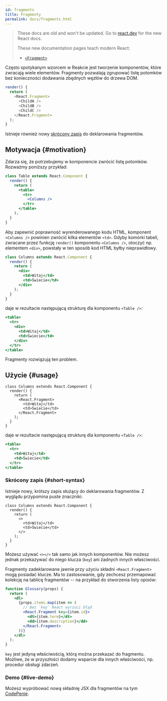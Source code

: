 ```yaml
---
id: fragments
title: Fragmenty
permalink: docs/fragments.html
---
```


<div class="scary">

> These docs are old and won't be updated. Go to [react.dev](https://react.dev/) for the new React docs.
> 
> These new documentation pages teach modern React:
>
> - [`<Fragment>`](https://react.dev/reference/react/Fragment)

</div>

Często spotykanym wzorcem w Reakcie jest tworzenie komponentów, które zwracają wiele elementów. Fragmenty pozwalają zgrupować listę potomków bez konieczności dodawania zbędnych węzłów do drzewa DOM.

```js
render() {
  return (
    <React.Fragment>
      <ChildA />
      <ChildB />
      <ChildC />
    </React.Fragment>
  );
}
```

Istnieje również nowy [skrócony zapis](#short-syntax) do deklarowania fragmentów.

## Motywacja {#motivation}

Zdarza się, że potrzebujemy w komponencie zwrócić listę potomków. Rozważmy poniższy przykład:

```jsx
class Table extends React.Component {
  render() {
    return (
      <table>
        <tr>
          <Columns />
        </tr>
      </table>
    );
  }
}
```

Aby zapewnić poprawność wyrenderowanego kodu HTML, komponent `<Columns />` powinien zwrócić kilka elementów `<td>`. Gdyby komórki tabeli, zwracane przez funkcję `render()` komponentu `<Columns />`, otoczyć np. elementem `<div>`, powstały w ten sposób kod HTML byłby nieprawidłowy.

```jsx
class Columns extends React.Component {
  render() {
    return (
      <div>
        <td>Witaj</td>
        <td>Świecie</td>
      </div>
    );
  }
}
```

daje w rezultacie następującą strukturę dla komponentu `<Table />`:

```jsx
<table>
  <tr>
    <div>
      <td>Witaj</td>
      <td>Świecie</td>
    </div>
  </tr>
</table>
```

Fragmenty rozwiązują ten problem.

## Użycie {#usage}

```jsx{4,7}
class Columns extends React.Component {
  render() {
    return (
      <React.Fragment>
        <td>Witaj</td>
        <td>Świecie</td>
      </React.Fragment>
    );
  }
}
```

daje w rezultacie następującą strukturę dla komponentu `<Table />`:

```jsx
<table>
  <tr>
    <td>Witaj</td>
    <td>Świecie</td>
  </tr>
</table>
```

### Skrócony zapis {#short-syntax}

Istnieje nowy, krótszy zapis służący do deklarowania fragmentów. Z wyglądu przypomina puste znaczniki:

```jsx{4,7}
class Columns extends React.Component {
  render() {
    return (
      <>
        <td>Witaj</td>
        <td>Świecie</td>
      </>
    );
  }
}
```

Możesz używać `<></>` tak samo jak innych komponentów. Nie możesz jednak przekazywać do niego klucza (`key`) ani żadnych innych właściwości.

Fragmenty zadeklarowane jawnie przy użyciu składni `<React.Fragment>` mogą posiadać klucze. Ma to zastosowanie, gdy zechcesz przemapować kolekcję na tablicę fragmentów -- na przykład do stworzenia listy opisów:

```jsx
function Glossary(props) {
  return (
    <dl>
      {props.items.map(item => (
        // Bez `key` React wyrzuci błąd
        <React.Fragment key={item.id}>
          <dt>{item.term}</dt>
          <dd>{item.description}</dd>
        </React.Fragment>
      ))}
    </dl>
  );
}
```

`key` jest jedyną właściwością, którą można przekazać do fragmentu. Możliwe, że w przyszłości dodamy wsparcie dla innych właściwości, np. procedur obsługi zdarzeń.

### Demo {#live-demo}

Możesz wypróbować nową składnię JSX dla fragmentów na tym [CodePenie](https://codepen.io/reactjs/pen/VrEbjE?editors=1000).
